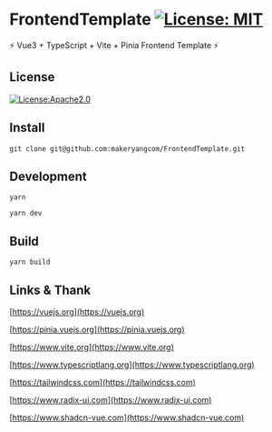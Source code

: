 # FrontendTemplate [![License: MIT](https://img.shields.io/badge/License-MIT-yellow.svg)](https://opensource.org/licenses/MIT)

⚡ Vue3 + TypeScript + Vite + Pinia Frontend Template ⚡

## License

[![License:Apache2.0](https://img.shields.io/badge/License-Apache2.0-yellow.svg)](https://opensource.org/licenses/Apache2.0)

## Install

```shell
git clone git@github.com:makeryangcom/FrontendTemplate.git
```

## Development

```shell
yarn
```

```shell
yarn dev
```

## Build

```shell
yarn build
```

## Links & Thank

[https://vuejs.org](https://vuejs.org)

[https://pinia.vuejs.org](https://pinia.vuejs.org)

[https://www.vite.org](https://www.vite.org)

[https://www.typescriptlang.org](https://www.typescriptlang.org)

[https://tailwindcss.com](https://tailwindcss.com)

[https://www.radix-ui.com](https://www.radix-ui.com)

[https://www.shadcn-vue.com](https://www.shadcn-vue.com)